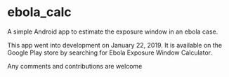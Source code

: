 # ebola_calc
A simple Android app to estimate the exposure window in an ebola case.


This app went into development on January 22, 2019.  It is available on the Google Play store by searching for Ebola Exposure Window Calculator.

Any comments and contributions are welcome
